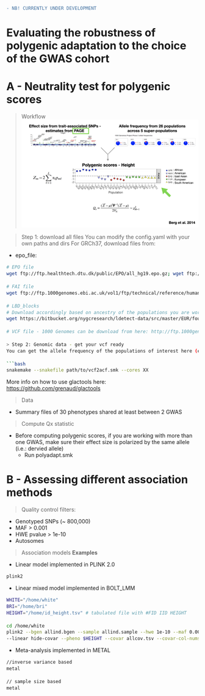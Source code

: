 ```diff
- NB! CURRENTLY UNDER DEVELOPMENT 
```

# Evaluating the robustness of polygenic adaptation to the choice of the GWAS cohort


# A - Neutrality test for polygenic scores 
> Workflow 
[![INSERT YOUR GRAPHIC HERE](workflow.example.png)]()

> Step 1: download all files 
You can modify the config.yaml with your own paths and dirs
For GRCh37, download files from:
- epo_file: 
```bash 
# EPO file
wget ftp://ftp.healthtech.dtu.dk/public/EPO/all_hg19.epo.gz; wget ftp://ftp.healthtech.dtu.dk/public/EPO/all_hg19.epo.gz.tbi

# FAI file
wget ftp://ftp.1000genomes.ebi.ac.uk/vol1/ftp/technical/reference/human_g1k_v37.fasta.fai

# LBD_blocks
# Download accordingly based on ancestry of the populations you are working with, e.g. EUR
wget https://bitbucket.org/nygcresearch/ldetect-data/src/master/EUR/fourier_ls-all.bed

# VCF file - 1000 Genomes can be download from here: http://ftp.1000genomes.ebi.ac.uk/vol1/ftp/release/20130502/ 

> Step 2: Genomic data - get your vcf ready
You can get the allele frequency of the populations of interest here (e.g.: populations from the 1000 Genomes Project) by running vcf2acf.smk using snakemake 

```bash 
snakemake --snakefile path/to/vcf2acf.smk --cores XX
```

More info on how to use glactools here: https://github.com/grenaud/glactools

> Data 
- Summary files of 30 phenotypes shared at least between 2 GWAS


> Compute Qx statistic
- Before computing polygenic scores, if you are working with more than one GWAS, make sure their effect size is polarized by the same allele (i.e.: dervied allele)
  -  Run polyadapt.smk 

# B - Assessing different association methods
> Quality control filters: 

- Genotyped SNPs (~ 800,000)
- MAF > 0.001
- HWE pvalue > 1e-10
- Autosomes

> Association models
**Examples**
- Linear model implemented in PLINK 2.0
```bash 
plink2
```
- Linear mixed model implemented in BOLT_LMM
```bash 
WHITE="/home/white"
BRI="/home/bri"
HEIGHT="/home/id_height.tsv" # tabulated file with #FID	IID	HEIGHT

cd /home/white
plink2 --bgen allind.bgen --sample allind.sample --hwe 1e-10 --maf 0.001 --keep-fam filtered_ind.list.txt 
--linear hide-covar --pheno $HEIGHT --covar allcov.tsv --covar-col-nums 3-4,8-27 --variance-standardize --out $WHITE
```
- Meta-analysis implemented in METAL
```bash 
//inverse variance based
metal

// sample size based
metal
```


